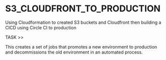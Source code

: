 # S3_CLOUDFRONT_TO_PRODUCTION
Using Cloudformation to created S3 buckets and Cloudfront then building a CICD using Circle CI to production

TASK >> 

This creates a set of jobs that promotes a new environment to production and decommissions the old environment in an automated process.
